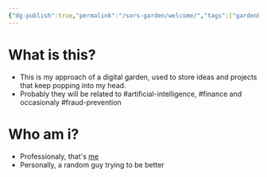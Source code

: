 ```yaml
---
{"dg-publish":true,"permalink":"/sors-garden/welcome/","tags":["gardenEntry"]}
---
```



# What is this?

- This is my approach of a digital garden, used to store ideas and projects that keep popping into my head.
- Probably they will be related to #artificial-intelligence, #finance and occasionaly #fraud-prevention

# Who am i?

- Professionaly, that's [me](https://www.linkedin.com/in/suguimotovinicius/)
- Personally, a random guy trying to be better